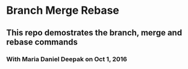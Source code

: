 # Branch Merge Rebase
## This repo demostrates the branch, merge and rebase commands
### With Maria Daniel Deepak on Oct 1, 2016
